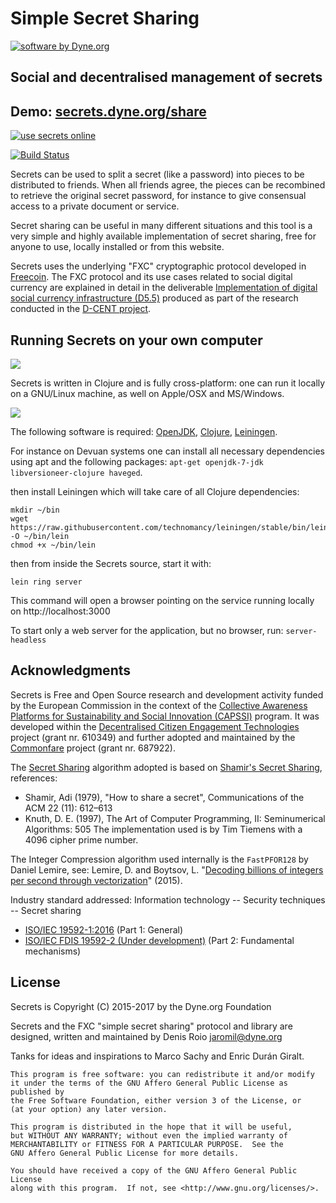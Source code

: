 # Simple Secret Sharing

<a href="https://www.dyne.org"><img
	src="https://secrets.dyne.org/static/img/swbydyne.png"
		alt="software by Dyne.org"
			title="software by Dyne.org" class="pull-right"></a>

## Social and decentralised management of secrets


<h2>Demo: <a href="https://secrets.dyne.org/share">secrets.dyne.org/share</a></h2>

<a href="https://secrets.dyne.org/share">
	<img src="https://secrets.dyne.org/static/img/secret_ladies.jpg"
		title="try it online" alt="use secrets online" style="overflow: hidden">

[![Build Status](https://travis-ci.org/PIENews/secrets.svg?branch=master)](https://travis-ci.org/PIENews/secrets)

Secrets can be used to split a secret (like a password) into pieces to be distributed to friends. When all friends agree, the pieces can be recombined to retrieve the original secret password, for instance to give consensual access to a private document or service.

Secret sharing can be useful in many different situations and this tool is a very simple and highly available implementation of secret sharing, free for anyone to use, locally installed or from this website.

Secrets uses the underlying "FXC" cryptographic protocol developed in [Freecoin](https://github.com/PIENews/freecoin). The FXC protocol and its use cases related to social digital currency are explained in detail in the deliverable [Implementation of digital social currency infrastructure (D5.5)](http://dcentproject.eu/wp-content/uploads/2015/10/D5.5-Implementation-of-digital-social-currency-infrastructure-.pdf) produced as part of the research conducted in the [D-CENT project](http://dcentproject.eu).



## Running Secrets on your own computer


<img class="pull-right" src="https://secrets.dyne.org/static/img/clojure.png">

Secrets is written in Clojure and is fully cross-platform: one can run it locally on a GNU/Linux machine, as well on Apple/OSX and MS/Windows.

<img class="pull-left" src="https://secrets.dyne.org/static/img/leiningen.jpg"
	style="padding-right: 1.5em">

The following software is required: [OpenJDK](http://openjdk.java.net), [Clojure](http://clojure.org), [Leiningen](http://leiningen.org).

For instance on Devuan systems one can install all necessary dependencies using apt and the following packages: `apt-get openjdk-7-jdk libversioneer-clojure haveged`.

then install Leiningen which will take care of all Clojure dependencies:

```
mkdir ~/bin
wget https://raw.githubusercontent.com/technomancy/leiningen/stable/bin/lein -O ~/bin/lein
chmod +x ~/bin/lein
```

then from inside the Secrets source, start it with:

```
lein ring server
```

This command will open a browser pointing on the service running locally on http://localhost:3000

To start only a web server for the application, but no browser, run: `server-headless`

## Acknowledgments

Secrets is Free and Open Source research and development activity funded by the European Commission in the context of the [Collective Awareness Platforms for Sustainability and Social Innovation (CAPSSI)](https://ec.europa.eu/digital-single-market/en/collective-awareness) program. It was developed within the [Decentralised Citizen Engagement Technologies](http://dcentproject.eu) project (grant nr. 610349) and further adopted and maintained by the [Commonfare](http://pieproject.eu) project (grant nr. 687922).

The [Secret Sharing](https://en.wikipedia.org/wiki/Secret_sharing) algorithm adopted is based on [Shamir's Secret Sharing](https://en.wikipedia.org/wiki/Shamir%27s_Secret_Sharing), references:
- Shamir, Adi (1979), "How to share a secret", Communications of the ACM 22 (11): 612–613
- Knuth, D. E. (1997), The Art of Computer Programming, II: Seminumerical Algorithms: 505
The implementation used is by Tim Tiemens with a 4096 cipher prime number.

The Integer Compression algorithm used internally is the `FastPFOR128` by Daniel Lemire, see: Lemire, D. and Boytsov, L. "[Decoding billions of integers per second through vectorization](http://arxiv.org/abs/1209.2137)" (2015).

Industry standard addressed: Information technology -- Security techniques -- Secret sharing
- [ISO/IEC 19592-1:2016](https://www.iso.org/standard/65422.html) (Part 1: General)
- [ISO/IEC FDIS 19592-2 (Under development)](https://www.iso.org/standard/65425.html) (Part 2: Fundamental mechanisms)


## License

Secrets is Copyright (C) 2015-2017 by the Dyne.org Foundation

Secrets and the FXC "simple secret sharing" protocol and library are designed, written and maintained by Denis Roio <jaromil@dyne.org>

Tanks for ideas and inspirations to Marco Sachy and Enric Durán Giralt.

```
This program is free software: you can redistribute it and/or modify
it under the terms of the GNU Affero General Public License as published by
the Free Software Foundation, either version 3 of the License, or
(at your option) any later version.

This program is distributed in the hope that it will be useful,
but WITHOUT ANY WARRANTY; without even the implied warranty of
MERCHANTABILITY or FITNESS FOR A PARTICULAR PURPOSE.  See the
GNU Affero General Public License for more details.

You should have received a copy of the GNU Affero General Public License
along with this program.  If not, see <http://www.gnu.org/licenses/>.
```
